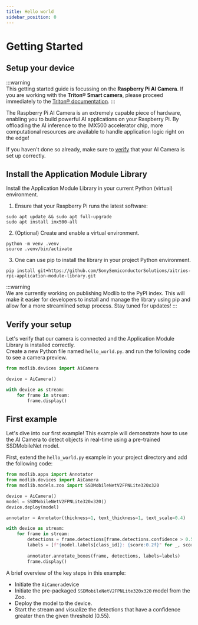 ```yaml
---
title: Hello world
sidebar_position: 0
---
```



# Getting Started

## Setup your device

:::warning  
This getting started guide is focussing on the **Raspberry Pi AI Camera**. If you are working with the **Triton® Smart camera**, please proceed immediately to the [Triton® documentation](../devices/triton).
:::

The Raspberry Pi AI Camera is an extremely capable piece of hardware, enabling you to build powerful AI applications on your Raspberry Pi. By offloading the AI inference to the IMX500 accelerator chip, more computational resources are available to handle application logic right on the edge!

If you haven't done so already, make sure to [verify](https://www.raspberrypi.com/documentation/accessories/ai-camera.html) that your AI Camera is set up correctly.

## Install the Application Module Library

Install the Application Module Library in your current Python (virtual) environment.  

1. Ensure that your Raspberry Pi runs the latest software:

```shell
sudo apt update && sudo apt full-upgrade
sudo apt install imx500-all
```

2. (Optional) Create and enable a virtual environment.

```shell
python -m venv .venv
source .venv/bin/activate
```

3. One can use pip to install the library in your project Python environment.
```shell
pip install git+https://github.com/SonySemiconductorSolutions/aitrios-rpi-application-module-library.git
```

:::warning  
We are currently working on publishing Modlib to the PyPI index. This will make it easier for developers to install and manage the library using pip and allow for a more streamlined setup process. Stay tuned for updates!
:::

## Verify your setup

Let's verify that our camera is connected and the Application Module Library is installed correctly.  
Create a new Python file named `hello_world.py`. and run the following code to see a camera preview.

```python title="hello_world.py"
from modlib.devices import AiCamera

device = AiCamera()

with device as stream:
    for frame in stream:
        frame.display()
```

## First example

Let's dive into our first example! This example will demonstrate how to use the AI Camera to detect objects in real-time using a pre-trained SSDMobileNet model.

First, extend the `hello_world.py` example in your project directory and add the following code:

```python title="hello_world.py"
from modlib.apps import Annotator
from modlib.devices import AiCamera
from modlib.models.zoo import SSDMobileNetV2FPNLite320x320

device = AiCamera()
model = SSDMobileNetV2FPNLite320x320()
device.deploy(model)

annotator = Annotator(thickness=1, text_thickness=1, text_scale=0.4)

with device as stream:
    for frame in stream:
        detections = frame.detections[frame.detections.confidence > 0.55]
        labels = [f"{model.labels[class_id]}: {score:0.2f}" for _, score, class_id, _ in detections]
        
        annotator.annotate_boxes(frame, detections, labels=labels)
        frame.display()
```

A brief overview of the key steps in this example:
- Initiate the `AiCamera`device
- Initiate the pre-packaged `SSDMobileNetV2FPNLite320x320` model from the Zoo.
- Deploy the model to the device.
- Start the stream and visualize the detections that have a confidence greater then the given threshold (0.55).

